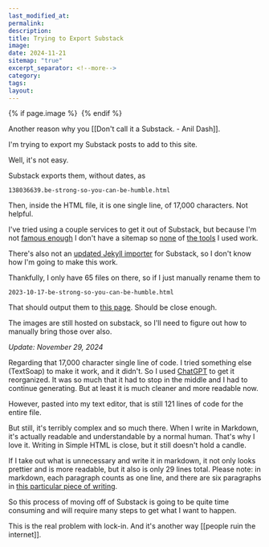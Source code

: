 ```yaml
---
last_modified_at: 
permalink: 
description: 
title: Trying to Export Substack
image: 
date: 2024-11-21
sitemap: "true"
excerpt_separator: <!--more-->
category: 
tags: 
layout:
---
```



{% if page.image %} <img src="{{ page.image }}" alt=""> {% endif %}

Another reason why you [[Don't call it a Substack. - Anil Dash]]. 

I'm trying to export my Substack posts to add to this site. 

Well, it's not easy. 

Substack exports them, without dates, as 

```
138036639.be-strong-so-you-can-be-humble.html
```

Then, inside the HTML file, it is one single line, of 17,000 characters. Not helpful. 

I've tried using a couple services to get it out of Substack, but because I'm not [famous enough](https://rsilt.substack.com/p/how-i-got-my-substack-to-be-google) I don't have a sitemap so [none](https://www.substacktools.com/downloader) of [the tools](https://github.com/timf34/Substack2Markdown) I used work. 

There's also not an [updated Jekyll importer](https://import.jekyllrb.com) for Substack, so I don't know how I'm going to make this work. 

Thankfully, I only have 65 files on there, so if I just manually rename them to 

```
2023-10-17-be-strong-so-you-can-be-humble.html
```

That should output them to [this page](https://jethro.site/2023/10/17/be-strong-so-you-can-be-humble/). Should be close enough. 

The images are still hosted on substack, so I'll need to figure out how to manually bring those over also. 

*Update: November 29, 2024*

Regarding that 17,000 character single line of code. I tried something else (TextSoap) to make it work, and it didn't. So I used [ChatGPT](https://chatgpt.com/share/6749ced3-e130-800f-9d76-c07d539cc1d0) to get it reorganized. It was so much that it had to stop in the middle and I had to continue generating. But at least it is much cleaner and more readable now. 

However, pasted into my text editor, that is still 121 lines of code for the entire file. 

But still, it's terribly complex and so much there. When I write in Markdown, it's actually readable and understandable by a normal human. That's why I love it. Writing in Simple HTML is close, but it still doesn't hold a candle.

If I take out what is unnecessary and write it in markdown, it not only looks prettier and is more readable, but it also is only 29 lines total. Please note: in markdown, each paragraph counts as one line, and there are six paragraphs in [this particular piece of writing](https://jethro.site/2023/10/09/the-value-of-spiritual-learning/). 

So this process of moving off of Substack is going to be quite time consuming and will require many steps to get what I want to happen. 

This is the real problem with lock-in. And it's another way [[people ruin the internet]].

